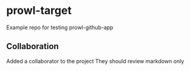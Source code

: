 # prowl-target
Example repo for testing prowl-github-app

## Collaboration

Added a collaborator to the project
They should review markdown only


